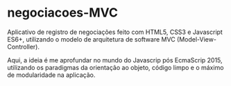 # negociacoes-MVC
Aplicativo de registro de negociações feito com HTML5, CSS3 e Javascript ES6+, utilizando o  modelo de arquitetura de software MVC (Model-View-Controller).

Aqui, a ideia é me aprofundar no mundo do Javascrip pós EcmaScrip 2015, utilizando os paradigmas da orientação ao objeto, código limpo e o máximo de modularidade na aplicação.
